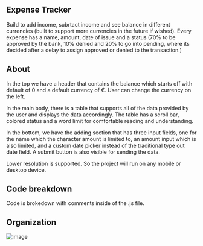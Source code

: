 ## Expense Tracker

Build to add income, subrtact income and see balance in different currencies (built to support more currencies in the future if wished). Every expense has a name, amount, date of issue and a status (70% to be approved by the bank, 10% denied and 20% to go into pending, where its decided after a delay to assign approved or denied to the transaction.)

## About

In the top we have a header that contains the balance which starts off with default of 0 and a default currency of €. User can change the currency on the left.

In the main body, there is a table that supports all of the data provided by the user and displays the data accordingly. The table has a scroll bar, colored status and a word limit for comfortable reading and understanding.

In the bottom, we have the adding section that has three input fields, one for the name which the character amount is limited to, an amount input which is also limited, and a custom date picker instead of the traditional type out date field. A submit button is also visible for sending the data.

Lower resolution is supported. So the project will run on any mobile or desktop device.

## Code breakdown

Code is brokedown with comments inside of the .js file.

## Organization
![image](https://user-images.githubusercontent.com/64871557/149671648-5363ea6d-132b-4915-b3b6-fe3cd11eacf0.png)

